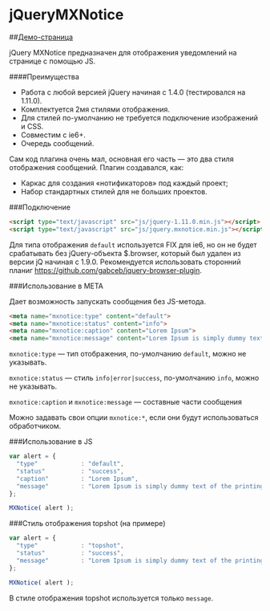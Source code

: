 jQueryMXNotice
==============

##[Демо-страница](https://nodei.co/npm/jquery.browser/)

jQuery MXNotice предназначен для отображения уведомлений на странице с помощью JS.

####Преимущества
- Работа с любой версией jQuery начиная с 1.4.0 (тестировался на 1.11.0).
- Комплектуется 2мя стилями отображения.
- Для стилей по-умолчанию не требуется подключение изображений и CSS.
- Совместим с ie6+.
- Очередь сообщений.

Сам код плагина очень мал, основная его часть — это два стиля отображения сообщений. Плагин создавался, как:
- Каркас для создания «нотификаторов» под каждый проект;
- Набор стандартных стилей для не больших проектов.


###Подключение

```html
<script type="text/javascript" src="js/jquery-1.11.0.min.js"></script>
<script type="text/javascript" src="js/jquery.mxnotice.min.js"></script>
```

Для типа отображения ```default``` используется FIX для ie6, но он не будет срабатывать без jQuery-объекта $.browser, который был удален из версии jQ начиная с 1.9.0. Рекомендуется использовать сторонний планиг https://github.com/gabceb/jquery-browser-plugin.

###Использование в META

Дает возможность запускать сообщения без JS-метода.

```html
<meta name="mxnotice:type" content="default">
<meta name="mxnotice:status" content="info">
<meta name="mxnotice:caption" content="Lorem Ipsum">
<meta name="mxnotice:message" content="Lorem Ipsum is simply dummy text of the printing and typesetting industry.">
```

```mxnotice:type``` — тип отображения, по-умолчанию ```default```, можно не указывать.

```mxnotice:status``` — стиль ```info|error|success```, по-умолчанию ```info```, можно не указывать.

```mxnotice:caption``` и ```mxnotice:message``` — составные части сообщения

Можно задавать свои опции ```mxnotice:*```, если они будут использоваться обработчиком.

###Использование в JS

```js
var alert = {
  "type"			: "default",
  "status"			: "success",
  "caption"			: "Lorem Ipsum",
  "message"			: "Lorem Ipsum is simply dummy text of the printing and typesetting industry."
};

MXNotice( alert );
```

###Стиль отображения topshot (на примере)

```js
var alert = {
  "type"			: "topshot",
  "status"			: "success",
  "message"			: "Lorem Ipsum is simply dummy text of the printing and typesetting industry."
};

MXNotice( alert );
```

В стиле отображения topshot используется только ```message```.

